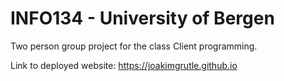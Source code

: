 # INFO134 - University of Bergen
Two person group project for the class Client programming.  

Link to deployed website:
https://joakimgrutle.github.io <br>
